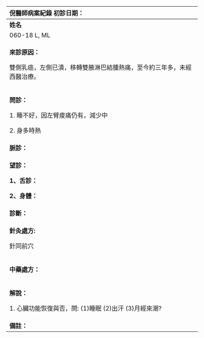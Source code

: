﻿|**倪醫師病案紀錄**         初診日期：|
| :- |
|**姓名**|**性別**|**年齡及體型**|**來診日期**|
|060-18 L, ML|女|50歲，瘦小|20080519|
|<p>**來診原因：**</p><p>雙側乳癌，左側已潰，移轉雙腋淋巴結腫熱痛，至今約三年多，未經西醫治療。</p>|
|<p>**問診：**</p><p>1. 睡不好，因左臂痠痛仍有，減少中</p><p>2. 身多時熱</p>|
|**脈診：**|
|<p>**望診：**</p><p>**1、舌診：**</p><p>**2、身體：**</p>|
|**診斷：**|
|<p>**針灸處方:** </p><p>針同前穴</p>|
|<p>**中藥處方：**</p><p></p>|
|<p>**解說：**</p><p>1. 心臟功能恢復與否，問: (1)睡眠 (2)出汗 (3)月經來潮?</p>|
|**備註：**|

